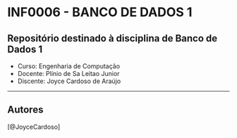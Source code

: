 # **INF0006 - BANCO DE DADOS 1**
Repositório destinado à disciplina de Banco de Dados 1
------------------------------------------------------

- Curso: Engenharia de Computação
- Docente: Plínio de Sa Leitao Junior
- Discente: Joyce Cardoso de Araújo

------------------------------------------------------

## Autores

[@JoyceCardoso]
